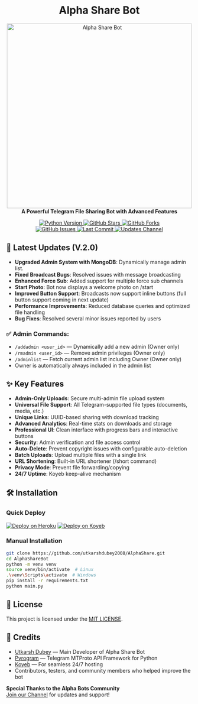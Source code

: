 <h1 align="center">Alpha Share Bot</h1>

<p align="center">
  <a href="https://github.com/utkarshdubey2008/AlphaShare">
    <img src="https://envs.sh/SlS.jpg" alt="Alpha Share Bot" width="500">
  </a>
  <br>
  <b>A Powerful Telegram File Sharing Bot with Advanced Features</b>
</p>

<p align="center">
  <a href="https://python.org">
    <img src="https://img.shields.io/badge/Python-3.11.6-blue?style=for-the-badge&logo=python" alt="Python Version">
  </a>
  <a href="https://github.com/utkarshdubey2008/AlphaShare/stargazers">
    <img src="https://img.shields.io/github/stars/utkarshdubey2008/AlphaShare?style=for-the-badge" alt="GitHub Stars">
  </a>
  <a href="https://github.com/utkarshdubey2008/AlphaShare/fork">
    <img src="https://img.shields.io/github/forks/utkarshdubey2008/AlphaShare?style=for-the-badge" alt="GitHub Forks">
  </a>
  <br>
  <a href="https://github.com/utkarshdubey2008/AlphaShare/issues">
    <img src="https://img.shields.io/github/issues/utkarshdubey2008/AlphaShareBot?style=for-the-badge" alt="GitHub Issues">
  </a>
  <a href="https://github.com/utkarshdubey2008/AlphaShare/network/members">
    <img src="https://img.shields.io/github/last-commit/utkarshdubey2008/AlphaShare?style=for-the-badge" alt="Last Commit">
  </a>
  <a href="https://t.me/Thealphabotz">
    <img src="https://img.shields.io/badge/Updates-Channel-blue?style=for-the-badge&logo=telegram" alt="Updates Channel">
  </a>
</p>

## 🚀 Latest Updates (V.2.0)

- **Upgraded Admin System with MongoDB**: Dynamically manage admin list.
- **Fixed Broadcast Bugs**: Resolved issues with message broadcasting
- **Enhanced Force Sub**: Added support for multiple force sub channels
- **Start Photo**: Bot now displays a welcome photo on /start
- **Improved Button Support**: Broadcasts now support inline buttons (full button support coming in next update)
- **Performance Improvements**: Reduced database queries and optimized file handling
- **Bug Fixes**: Resolved several minor issues reported by users

### ✅ Admin Commands:
- `/addadmin <user_id>` — Dynamically add a new admin (Owner only)
- `/rmadmin <user_id>` — Remove admin privileges (Owner only)
- `/adminlist` — Fetch current admin list including Owner (Owner only)
- Owner is automatically always included in the admin list

## ✨ Key Features

- **Admin-Only Uploads**: Secure multi-admin file upload system
- **Universal File Support**: All Telegram-supported file types (documents, media, etc.)
- **Unique Links**: UUID-based sharing with download tracking
- **Advanced Analytics**: Real-time stats on downloads and storage
- **Professional UI**: Clean interface with progress bars and interactive buttons
- **Security**: Admin verification and file access control
- **Auto-Delete**: Prevent copyright issues with configurable auto-deletion
- **Batch Uploads**: Upload multiple files with a single link
- **URL Shortening**: Built-in URL shortener (/short command)
- **Privacy Mode**: Prevent file forwarding/copying
- **24/7 Uptime**: Koyeb keep-alive mechanism

## 🛠️ Installation

### Quick Deploy

[![Deploy on Heroku](https://www.herokucdn.com/deploy/button.svg)](https://heroku.com/deploy?template=https://github.com/utkarshdubey2008/AlphaShare)
[![Deploy on Koyeb](https://www.koyeb.com/static/images/deploy/button.svg)](https://youtu.be/2EKt3nVcY6E?si=NKMlRw3qx6eaWjNU)

### Manual Installation

```bash
git clone https://github.com/utkarshdubey2008/AlphaShare.git
cd AlphaShareBot
python -m venv venv
source venv/bin/activate  # Linux
.\venv\Scripts\activate  # Windows
pip install -r requirements.txt
python main.py
```
## 📜 License

This project is licensed under the [MIT LICENSE](https://github.com/utkarshdubey2008/Alphashare/blob/main/License).

## 🙏 Credits

- [Utkarsh Dubey](https://github.com/utkarshdubey2008) — Main Developer of Alpha Share Bot  
- [Pyrogram](https://github.com/pyrogram/pyrogram) — Telegram MTProto API Framework for Python 
- [Koyeb](https://www.koyeb.com/) — For seamless 24/7 hosting  
- Contributors, testers, and community members who helped improve the bot  

**Special Thanks to the Alpha Bots Community**  
[Join our Channel](https://t.me/Thealphabotz) for updates and support!


